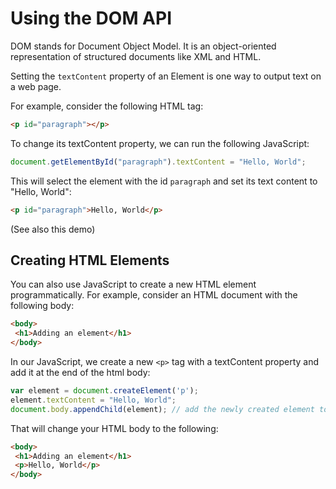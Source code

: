 #  Using the DOM API

DOM stands for Document Object Model. It is an object-oriented representation of structured documents like XML and HTML.

Setting the `textContent` property of an Element is one way to output text on a web page.

For example, consider the following HTML tag:
```html
<p id="paragraph"></p>
```

To change its textContent property, we can run the following JavaScript:
```javascript
document.getElementById("paragraph").textContent = "Hello, World";
```

This will select the element with the id `paragraph` and set its text content to "Hello, World":
```html
<p id="paragraph">Hello, World</p>
```
(See also this demo)

## Creating HTML Elements

You can also use JavaScript to create a new HTML element programmatically. For example, consider an HTML document with the following body:
```html
<body>
 <h1>Adding an element</h1>
</body>
```

In our JavaScript, we create a new `<p>` tag with a textContent property and add it at the end of the html body:
```javascript
var element = document.createElement('p');
element.textContent = "Hello, World";
document.body.appendChild(element); // add the newly created element to the DOM
```

That will change your HTML body to the following:
```html
<body>
 <h1>Adding an element</h1>
 <p>Hello, World</p>
</body>
```